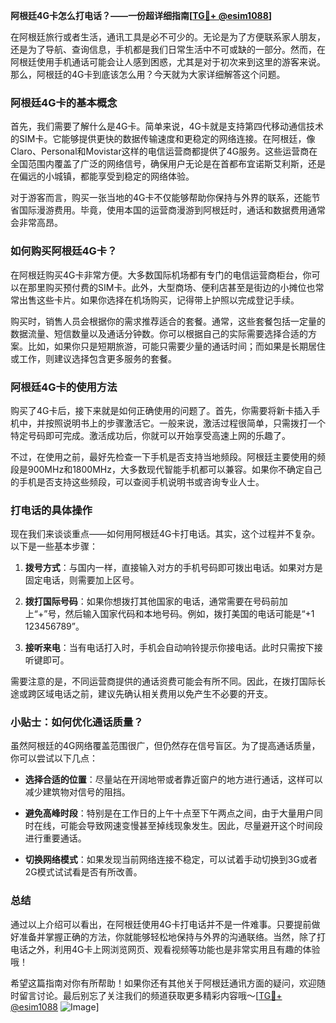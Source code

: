 **阿根廷4G卡怎么打电话？——一份超详细指南[[TG💪+ @esim1088](https://t.me/s/esim1088)]**

在阿根廷旅行或者生活，通讯工具是必不可少的。无论是为了方便联系家人朋友，还是为了导航、查询信息，手机都是我们日常生活中不可或缺的一部分。然而，在阿根廷使用手机通话可能会让人感到困惑，尤其是对于初次来到这里的游客来说。那么，阿根廷的4G卡到底该怎么用？今天就为大家详细解答这个问题。

### 阿根廷4G卡的基本概念

首先，我们需要了解什么是4G卡。简单来说，4G卡就是支持第四代移动通信技术的SIM卡。它能够提供更快的数据传输速度和更稳定的网络连接。在阿根廷，像Claro、Personal和Movistar这样的电信运营商都提供了4G服务。这些运营商在全国范围内覆盖了广泛的网络信号，确保用户无论是在首都布宜诺斯艾利斯，还是在偏远的小城镇，都能享受到稳定的网络体验。

对于游客而言，购买一张当地的4G卡不仅能够帮助你保持与外界的联系，还能节省国际漫游费用。毕竟，使用本国的运营商漫游到阿根廷时，通话和数据费用通常会非常高昂。

### 如何购买阿根廷4G卡？

在阿根廷购买4G卡非常方便。大多数国际机场都有专门的电信运营商柜台，你可以在那里购买预付费的SIM卡。此外，大型商场、便利店甚至是街边的小摊位也常常出售这些卡片。如果你选择在机场购买，记得带上护照以完成登记手续。

购买时，销售人员会根据你的需求推荐适合的套餐。通常，这些套餐包括一定量的数据流量、短信数量以及通话分钟数。你可以根据自己的实际需要选择合适的方案。比如，如果你只是短期旅游，可能只需要少量的通话时间；而如果是长期居住或工作，则建议选择包含更多服务的套餐。

### 阿根廷4G卡的使用方法

购买了4G卡后，接下来就是如何正确使用的问题了。首先，你需要将新卡插入手机中，并按照说明书上的步骤激活它。一般来说，激活过程很简单，只需拨打一个特定号码即可完成。激活成功后，你就可以开始享受高速上网的乐趣了。

不过，在使用之前，最好先检查一下手机是否支持当地频段。阿根廷主要使用的频段是900MHz和1800MHz，大多数现代智能手机都可以兼容。如果你不确定自己的手机是否支持这些频段，可以查阅手机说明书或咨询专业人士。

### 打电话的具体操作

现在我们来谈谈重点——如何用阿根廷4G卡打电话。其实，这个过程并不复杂。以下是一些基本步骤：

1. **拨号方式**：与国内一样，直接输入对方的手机号码即可拨出电话。如果对方是固定电话，则需要加上区号。
   
2. **拨打国际号码**：如果你想拨打其他国家的电话，通常需要在号码前加上“+”号，然后输入国家代码和本地号码。例如，拨打美国的电话可能是“+1 123456789”。

3. **接听来电**：当有电话打入时，手机会自动响铃提示你接电话。此时只需按下接听键即可。

需要注意的是，不同运营商提供的通话资费可能会有所不同。因此，在拨打国际长途或跨区域电话之前，建议先确认相关费用以免产生不必要的开支。

### 小贴士：如何优化通话质量？

虽然阿根廷的4G网络覆盖范围很广，但仍然存在信号盲区。为了提高通话质量，你可以尝试以下几点：

- **选择合适的位置**：尽量站在开阔地带或者靠近窗户的地方进行通话，这样可以减少建筑物对信号的阻挡。
  
- **避免高峰时段**：特别是在工作日的上午十点至下午两点之间，由于大量用户同时在线，可能会导致网速变慢甚至掉线现象发生。因此，尽量避开这个时间段进行重要通话。

- **切换网络模式**：如果发现当前网络连接不稳定，可以试着手动切换到3G或者2G模式试试看是否有所改善。

### 总结

通过以上介绍可以看出，在阿根廷使用4G卡打电话并不是一件难事。只要提前做好准备并掌握正确的方法，你就能够轻松地保持与外界的沟通联络。当然，除了打电话之外，利用4G卡上网浏览网页、观看视频等功能也是非常实用且有趣的体验哦！

希望这篇指南对你有所帮助！如果你还有其他关于阿根廷通讯方面的疑问，欢迎随时留言讨论。最后别忘了关注我们的频道获取更多精彩内容哦～[[TG💪+ @esim1088](https://t.me/s/esim1088) ![Image](https://i.postimg.cc/4NQfJmqS/Snipaste-2025-05-13-00-14-12.png)]